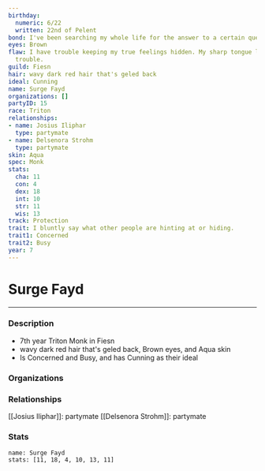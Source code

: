 ```yaml
---
birthday:
  numeric: 6/22
  written: 22nd of Pelent
bond: I've been searching my whole life for the answer to a certain question.
eyes: Brown
flaw: I have trouble keeping my true feelings hidden. My sharp tongue lands me in
  trouble.
guild: Fiesn
hair: wavy dark red hair that's geled back
ideal: Cunning
name: Surge Fayd
organizations: []
partyID: 15
race: Triton
relationships:
- name: Josius Iliphar
  type: partymate
- name: Delsenora Strohm
  type: partymate
skin: Aqua
spec: Monk
stats:
  cha: 11
  con: 4
  dex: 18
  int: 10
  str: 11
  wis: 13
track: Protection
trait: I bluntly say what other people are hinting at or hiding.
trait1: Concerned
trait2: Busy
year: 7
---
```

# Surge Fayd
---
### Description
- 7th year Triton Monk in Fiesn
- wavy dark red hair that's geled back, Brown eyes, and Aqua skin
- Is Concerned and Busy, and has Cunning as their ideal

### Organizations
### Relationships
[[Josius Iliphar]]: partymate
[[Delsenora Strohm]]: partymate
### Stats
```statblock
name: Surge Fayd
stats: [11, 18, 4, 10, 13, 11]
```